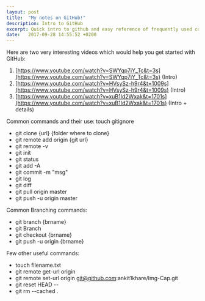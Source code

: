 ```yaml
---
layout: post
title:  "My notes on GitHub!"
description: Intro to GitHub
excerpt: Quick intro to github and easy reference of frequently used commands 
date:   2017-09-28 14:55:52 +0200
---
```

Here are two very interesting videos which would help you get started with GitHub:
1. [https://www.youtube.com/watch?v=SWYqp7iY_Tc&t=3s](https://www.youtube.com/watch?v=SWYqp7iY_Tc&t=3s) (Intro)
2. [https://www.youtube.com/watch?v=HVsySz-h9r4&t=1009s](https://www.youtube.com/watch?v=HVsySz-h9r4&t=1009s) (Intro)
3. [https://www.youtube.com/watch?v=xuB1Id2Wxak&t=1701s](https://www.youtube.com/watch?v=xuB1Id2Wxak&t=1701s) (Intro + details)

Common commands and their use:
touch gitignore
- git clone {url} {folder where to clone}
- git remote add origin {git url}
- git remote -v
- git init
- git status
- git add -A
- git commit -m "msg"
- git log
- git diff
- git pull origin master
- git push -u origin master

Common Branching commands:
- git branch {brname}
- git Branch
- git checkout {brname}
- git push -u origin {brname}

Few other useful commands:
- touch filename.txt
- git remote get-url origin
- git remote set-url origin  git@github.com:ankit1khare/Img-Cap.git
- git reset HEAD --
- git rm --cached . 
